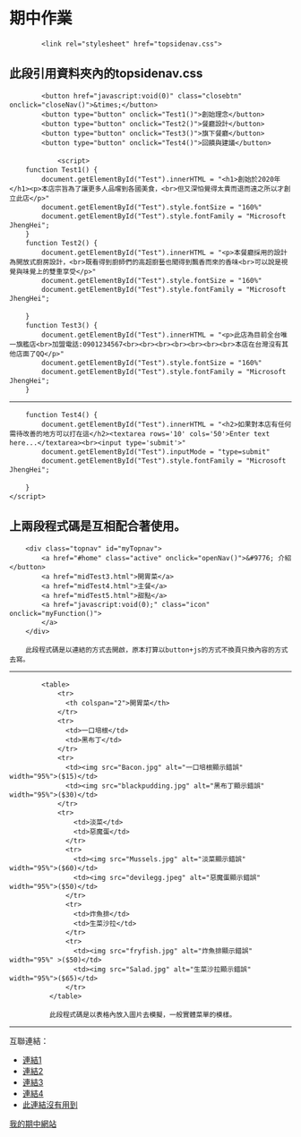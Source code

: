 # 期中作業

            <link rel="stylesheet" href="topsidenav.css">
  
此段引用資料夾內的topsidenav.css
---
            <button href="javascript:void(0)" class="closebtn" onclick="closeNav()">&times;</button>
            <button type="button" onclick="Test1()">創始理念</button>
            <button type="button" onclick="Test2()">餐廳設計</button>
            <button type="button" onclick="Test3()">旗下餐廳</button>
            <button type="button" onclick="Test4()">回饋與建議</button>

                <script>
        function Test1() {
            document.getElementById("Test").innerHTML = "<h1>創始於2020年</h1><p>本店宗旨為了讓更多人品嚐到各國美食，<br>但又深怕覺得太貴而退而遠之所以才創立此店</p>"
            document.getElementById("Test").style.fontSize = "160%"
            document.getElementById("Test").style.fontFamily = "Microsoft JhengHei";
        }
        function Test2() {
            document.getElementById("Test").innerHTML = "<p>本餐廳採用的設計為開放式廚房設計，<br>既看得到廚師們的高超廚藝也聞得到飄香而來的香味<br>可以說是視覺與味覺上的雙重享受</p>"
            document.getElementById("Test").style.fontSize = "160%"
            document.getElementById("Test").style.fontFamily = "Microsoft JhengHei";

        }
        function Test3() {
            document.getElementById("Test").innerHTML = "<p>此店為目前全台唯一旗艦店<br>加盟電話:0901234567<br><br><br><br><br><br><br>本店在台灣沒有其他店面了QQ</p>"
            document.getElementById("Test").style.fontSize = "160%"
            document.getElementById("Test").style.fontFamily = "Microsoft JhengHei";
        }
---        
        function Test4() {
            document.getElementById("Test").innerHTML = "<h2>如果對本店有任何需待改善的地方可以打在這</h2><textarea rows='10' cols='50'>Enter text here...</textarea><br><input type='submit'>"
            document.getElementById("Test").inputMode = "type=submit"
            document.getElementById("Test").style.fontFamily = "Microsoft JhengHei";

        }
    </script>
上兩段程式碼是互相配合著使用。
---
        <div class="topnav" id="myTopnav">
            <a href="#home" class="active" onclick="openNav()">&#9776; 介紹</button>
            <a href="midTest3.html">開胃菜</a>
            <a href="midTest4.html">主餐</a>
            <a href="midTest5.html">甜點</a>
            <a href="javascript:void(0);" class="icon" onclick="myFunction()">
            </a>
        </div>

        此段程式碼是以連結的方式去開啟，原本打算以button+js的方式不換頁只換內容的方式去寫。
---
            <table>
                <tr>
                  <th colspan="2">開胃菜</th>
                </tr>
                <tr>
                  <td>一口培根</td>
                  <td>黑布丁</td>
                </tr>
                <tr>
                  <td><img src="Bacon.jpg" alt="一口培根顯示錯誤" width="95%">($15)</td>
                  <td><img src="blackpudding.jpg" alt="黑布丁顯示錯誤" width="95%">($30)</td>
                </tr>
                <tr>
                    <td>淡菜</td>
                    <td>惡魔蛋</td>
                  </tr>
                  <tr>
                    <td><img src="Mussels.jpg" alt="淡菜顯示錯誤" width="95%">($60)</td>
                    <td><img src="devilegg.jpeg" alt="惡魔蛋顯示錯誤" width="95%">($50)</td>
                  </tr>
                  <tr>
                    <td>炸魚排</td>
                    <td>生菜沙拉</td>
                  </tr>
                  <tr>
                    <td><img src="fryfish.jpg" alt="炸魚排顯示錯誤" width="95%" >($50)</td>
                    <td><img src="Salad.jpg" alt="生菜沙拉顯示錯誤" width="95%">($65)</td>
                  </tr>
              </table>
              
              此段程式碼是以表格內放入圖片去模擬，一般實體菜單的模樣。
---
互聯連結：

  * [連結1](https://github.com/JesusDick/wp108b/blob/master/homework/midTest/midTest2.html)
  * [連結2](https://github.com/JesusDick/wp108b/blob/master/homework/midTest/midTest3.html)
  * [連結3](https://github.com/JesusDick/wp108b/blob/master/homework/midTest/midTest4.html)
  * [連結4](https://github.com/JesusDick/wp108b/blob/master/homework/midTest/midTest5.html)
  * [此連結沒有用到](https://github.com/JesusDick/wp108b/blob/master/homework/midTest/mid-Test.html)

 [我的期中網站](https://jesusdick.github.io/wp108b/homework/midTest/midTest2.html)
